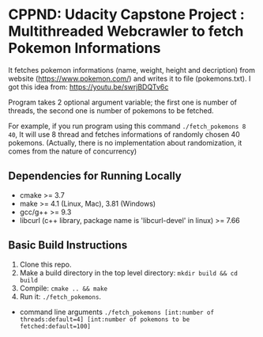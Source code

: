 # CPPND: Udacity Capstone Project : Multithreaded Webcrawler to fetch Pokemon Informations

It fetches pokemon informations (name, weight, height and decription) from website (https://www.pokemon.com/) and writes it to file (pokemons.txt). I got this idea from: https://youtu.be/swrjBDQTv6c

Program takes 2 optional argument variable; the first one is number of threads, the second one is number of pokemons to be fetched.

For example, if you run program using this command `./fetch_pokemons 8 40`, It will use 8 thread and fetches informations of randomly chosen 40 pokemons. (Actually, there is no implementation about randomization, it comes from the nature of concurrency)

## Dependencies for Running Locally

* cmake >= 3.7
* make >= 4.1 (Linux, Mac), 3.81 (Windows)
* gcc/g++ >= 9.3
* libcurl (c++ library, package name is 'libcurl-devel' in linux) >= 7.66

## Basic Build Instructions

1. Clone this repo.
2. Make a build directory in the top level directory: `mkdir build && cd build`
3. Compile: `cmake .. && make`
4. Run it: `./fetch_pokemons`.
  - command line arguments `./fetch_pokemons [int:number of threads:default=4] [int:number of pokemons to be fetched:default=100]`